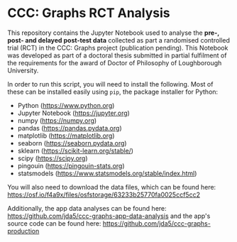# CCC: Graphs RCT Analysis

This repository contains the Jupyter Notebook used to analyse the **pre-, post- and delayed post-test data** collected as part a randomised controlled trial (RCT) in the CCC: Graphs project (publication pending). This Notebook was developed as part of a doctoral thesis submitted in partial fulfilment of the requirements for the award of Doctor of Philosophy of Loughborough University.

In order to run this script, you will need to install the following. Most of these can be installed easily using `pip`, the package installer for Python:

* Python (https://www.python.org)
* Jupyter Notebook (https://jupyter.org)
* numpy (https://numpy.org)
* pandas (https://pandas.pydata.org)
* matplotlib (https://matplotlib.org)
* seaborn (https://seaborn.pydata.org)
* sklearn (https://scikit-learn.org/stable/)
* scipy (https://scipy.org)
* pingouin (https://pingouin-stats.org)
* statsmodels (https://www.statsmodels.org/stable/index.html)

You will also need to download the data files, which can be found here: https://osf.io/f4a9x/files/osfstorage/63233b25770fa0025ccf5cc2

Additionally, the app data analyses can be found here: https://github.com/jda5/ccc-graphs-app-data-analysis and the app's source code can be found here: https://github.com/jda5/ccc-graphs-production
